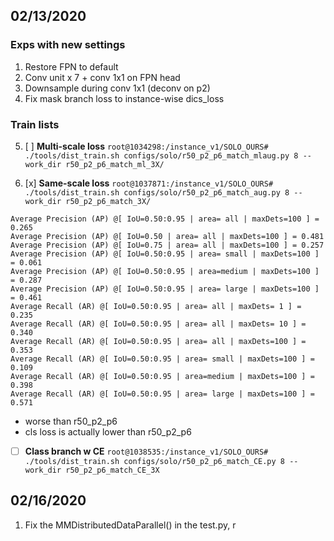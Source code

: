 ## 02/13/2020
### Exps with new settings

 1. Restore FPN to default
 2. Conv unit x 7 + conv 1x1 on FPN head
 3. Downsample during conv 1x1 (deconv on p2)
 4. Fix mask branch loss to instance-wise dics_loss
 
### Train lists

 5. [ ] **Multi-scale loss** 
    `root@1034298:/instance_v1/SOLO_OURS# ./tools/dist_train.sh configs/solo/r50_p2_p6_match_mlaug.py 8 --work_dir r50_p2_p6_match_ml_3X/`


 6. [x] **Same-scale loss**
`root@1037871:/instance_v1/SOLO_OURS# ./tools/dist_train.sh configs/solo/r50_p2_p6_match_aug.py 8 --work_dir r50_p2_p6_match_3X/`

```
Average Precision (AP) @[ IoU=0.50:0.95 | area= all | maxDets=100 ] = 0.265  
Average Precision (AP) @[ IoU=0.50 | area= all | maxDets=100 ] = 0.481  
Average Precision (AP) @[ IoU=0.75 | area= all | maxDets=100 ] = 0.257  
Average Precision (AP) @[ IoU=0.50:0.95 | area= small | maxDets=100 ] = 0.061  
Average Precision (AP) @[ IoU=0.50:0.95 | area=medium | maxDets=100 ] = 0.287  
Average Precision (AP) @[ IoU=0.50:0.95 | area= large | maxDets=100 ] = 0.461  
Average Recall (AR) @[ IoU=0.50:0.95 | area= all | maxDets= 1 ] = 0.235  
Average Recall (AR) @[ IoU=0.50:0.95 | area= all | maxDets= 10 ] = 0.340  
Average Recall (AR) @[ IoU=0.50:0.95 | area= all | maxDets=100 ] = 0.353  
Average Recall (AR) @[ IoU=0.50:0.95 | area= small | maxDets=100 ] = 0.109  
Average Recall (AR) @[ IoU=0.50:0.95 | area=medium | maxDets=100 ] = 0.398  
Average Recall (AR) @[ IoU=0.50:0.95 | area= large | maxDets=100 ] = 0.571
```
* worse than r50_p2_p6
* cls loss is actually lower than r50_p2_p6

 - [ ] **Class branch w CE**
 `root@1038535:/instance_v1/SOLO_OURS# ./tools/dist_train.sh configs/solo/r50_p2_p6_match_CE.py 8 --work_dir r50_p2_p6_match_CE_3X`

## 02/16/2020
1. Fix the  MMDistributedDataParallel() in the test.py, r



<!--stackedit_data:
eyJoaXN0b3J5IjpbMTMwOTk3Nzk1MSwtMTg5NDAxNjgzLC03MT
QxNzAwMyw5Mzc0NjM5MTIsNDY2NTA2MTkwLC03NzA4NTI0NjYs
LTEwODgyMjI3ODEsLTE1NTMyNzY5OTRdfQ==
-->